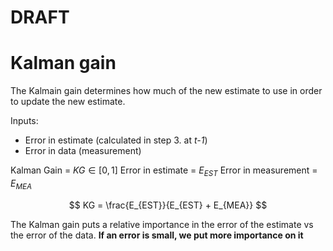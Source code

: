 


# DRAFT
# Kalman gain
The Kalmain gain determines how much of the new estimate to use in order to update the new estimate.

Inputs: 
- Error in estimate (calculated in step 3. at *t-1*)
- Error in data (measurement)

Kalman Gain = $KG \in [0, 1]$
Error in estimate = $E_{EST}$
Error in measurement = $E_{MEA}$

$$
KG = \frac{E_{EST}}{E_{EST} + E_{MEA}}
$$

The Kalman gain puts a relative importance in the error of the estimate vs the error of the data. **If an error is small, we put more importance on it**

